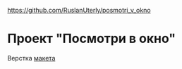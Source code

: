 https://github.com/RuslanUterly/posmotri_v_okno
<h1>Проект "Посмотри в окно"</h1>
<p>
  Верстка
  <a href="https://www.figma.com/design/QHcvX1RsUI89CulRB7HLk6/%234-%D0%9F%D0%BE%D1%81%D0%BC%D0%BE%D1%82%D1%80%D0%B8-%D0%B2-%D0%BE%D0%BA%D0%BD%D0%BE?node-id=301-98&node-type=frame&t=pN3x2YU8i5OZ0tD8-0">макета</a>
</p>
